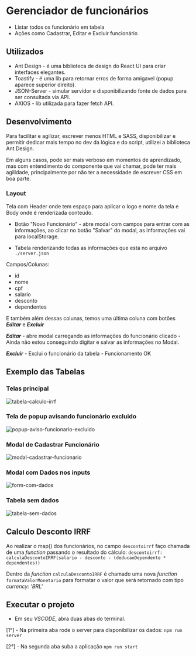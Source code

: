 # Gerenciador de funcionários

* Listar todos os funcionário em tabela
* Ações como Cadastrar, Editar e Excluir funcionário


## Utilizados

* Ant Design - é uma biblioteca de design do React UI para criar interfaces elegantes.
* Toastify - é uma lib para retornar erros de forma amigavel (popup aparece superior direito).
* JSON-Server - simular servidor e disponibilizando fonte de dados para ser consultada via API.
* AXIOS - lib utilizada para fazer fetch API.


## Desenvolvimento

Para facilitar e agilizar, escrever menos HTML e SASS, disponibilizar e permitir dedicar mais tempo no dev da lógica e do script, utilizei a biblioteca Ant Design.

Em alguns casos, pode ser mais verboso em momentos de aprendizado, mas com entendimento do componente que vai chamar, pode ter mais agilidade, principalmente por não ter a necessidade de escrever CSS em boa parte.

### Layout

Tela com Header onde tem espaço para aplicar o logo e nome da tela e Body onde é renderizada conteúdo.

* Botão "Novo Funcionário" - abre modal com campos para entrar com as informações, ao clicar no botão "Salvar" do modal, as informações vai para localStorage.

* Tabela renderizando todas as informações que está no arquivo `./server.json`

Campos/Colunas:
- id
- nome
- cpf
- salario
- desconto
- dependentes

E também além dessas colunas, temos uma última coluna com botões ***Editar*** e ***Excluir***

***Editar*** - abre modal carregando as informações do funcionário clicado - Ainda não estou conseguindo digitar e salvar as informações no Modal.

***Excluir*** - Exclui o funcionário da tabela - Funcionamento OK

## Exemplo das Tabelas

### Telas principal
![tabela-calculo-irrf](https://user-images.githubusercontent.com/17436856/121071245-140fa400-c7a6-11eb-8ebd-af9ad6b6111e.png)

### Tela de popup avisando funcionário excluido
![popup-aviso-funcionario-excluido](https://user-images.githubusercontent.com/17436856/121072056-1aeae680-c7a7-11eb-8700-b7413e8101d5.png)

### Modal de Cadastrar Funcionário
![modal-cadastrar-funcionario](https://user-images.githubusercontent.com/17436856/121072272-5c7b9180-c7a7-11eb-86e5-6ba6ed7e8e24.png)

### Modal com Dados nos inputs
![form-com-dados](https://user-images.githubusercontent.com/17436856/121072427-95b40180-c7a7-11eb-8b97-6659a7e34481.png)

### Tabela sem dados
![tabela-sem-dados](https://user-images.githubusercontent.com/17436856/121072795-08bd7800-c7a8-11eb-98bf-ed4066a95405.png)


## Calculo Desconto IRRF

Ao realizar o map() dos funcionários, no campo `descontoirrf` faço chamada de uma *function* passando o resultado do cálculo: `descontoirrf: calculaDescontoIRRF(salario - desconto - (deducaoDependente * dependentes))`

Dentro da *function* `calculaDescontoIRRF` é chamado uma nova *function* `formataValorMonetario` para formatar o valor que será retornado com tipo *currency: 'BRL'* 


## Executar o projeto

* Em seu *VSCODE*, abra duas abas do terminal.

[1°] - Na primeira aba rode o server para disponibilizar os dados: `npm run server`

[2°] - Na segunda aba suba a aplicação `npm run start`